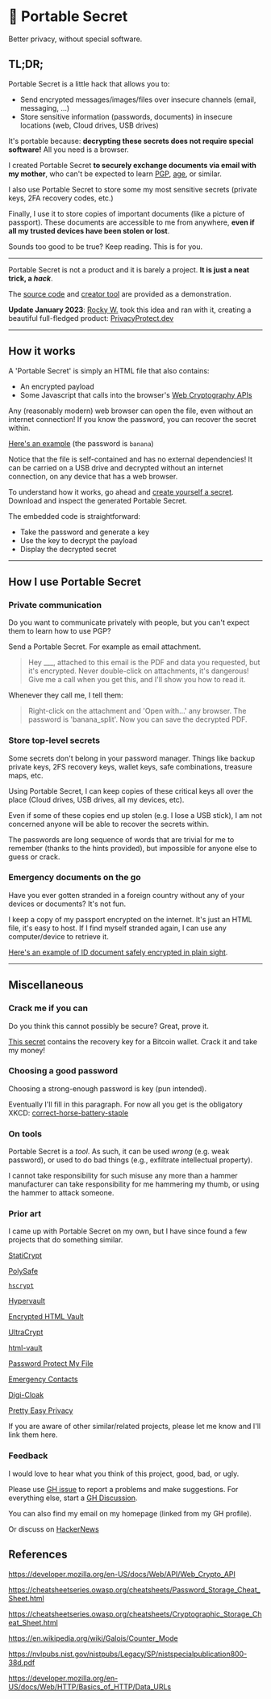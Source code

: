 # 🔐 Portable Secret

Better privacy, without special software.

## TL;DR;

Portable Secret is a little hack that allows you to:

 - Send encrypted messages/images/files over insecure channels (email, messaging, ...)
 - Store sensitive information (passwords, documents) in insecure locations (web, Cloud drives, USB drives)

It's portable because: **decrypting these secrets does not require special software!**
All you need is a browser.

I created Portable Secret **to securely exchange documents via email with my mother**, who can't be expected to learn [PGP](https://en.wikipedia.org/wiki/Pretty_Good_Privacy), [age](https://github.com/FiloSottile/age), or similar.

I also use Portable Secret to store some my most sensitive secrets (private keys, 2FA recovery codes, etc.)

Finally, I use it to store copies of important documents (like a picture of passport). These documents are accessible to me from anywhere, **even if all my trusted devices have been stolen or lost**.

Sounds too good to be true? Keep reading. This is for you.

---

Portable Secret is not a product and it is barely a project.
**It is just a neat trick, a *hack***.

The [source code](https://github.com/mprimi/portable-secret) and [creator tool](https://mprimi.github.io/portable-secret/creator/) are provided as a demonstration.

**Update January 2023**: [Rocky W.](https://www.rocky.dev/) took this idea and ran with it, creating a beautiful full-fledged product: [PrivacyProtect.dev](https://www.privacyprotect.dev/)

---

## How it works

A 'Portable Secret' is simply an HTML file that also contains:
 - An encrypted payload
 - Some Javascript that calls into the browser's [Web Cryptography APIs](https://developer.mozilla.org/en-US/docs/Web/API/Web_Crypto_API)

Any (reasonably modern) web browser can open the file, even without an internet connection!
If you know the password, you can recover the secret within.

[Here's an example](https://mprimi.github.io/portable-secret/examples/example-message.html) (the password is `banana`)

Notice that the file is self-contained and has no external dependencies!
It can be carried on a USB drive and decrypted without an internet connection, on any device that has a web browser.

To understand how it works, go ahead and [create yourself a secret](https://mprimi.github.io/portable-secret/creator/). Download and inspect the generated Portable Secret.

The embedded code is straightforward:
 - Take the password and generate a key
 - Use the key to decrypt the payload
 - Display the decrypted secret

---

## How I use Portable Secret

### Private communication

Do you want to communicate privately with people, but you can't expect them to learn how to use PGP?

Send a Portable Secret. For example as email attachment.

 > Hey ___, attached to this email is the PDF and data you requested, but it's encrypted. Never double-click on attachments, it's dangerous! Give me a call when you get this, and I'll show you how to read it.

Whenever they call me, I tell them:
 > Right-click on the attachment and 'Open with...' any browser.
 > The password is 'banana_split'.
 > Now you can save the decrypted PDF.

### Store top-level secrets

Some secrets don't belong in your password manager. Things like backup private keys, 2FS recovery keys, wallet keys, safe combinations, treasure maps, etc.

Using Portable Secret, I can keep copies of these critical keys all over the place (Cloud drives, USB drives, all my devices, etc).

Even if some of these copies end up stolen (e.g. I lose a USB stick), I am not concerned anyone will be able to recover the secrets within.

The passwords are long sequence of words that are trivial for me to remember (thanks to the hints provided), but impossible for anyone else to guess or crack.

### Emergency documents on the go

Have you ever gotten stranded in a foreign country without any of your devices or documents? It's not fun.

I keep a copy of my passport encrypted on the internet. It's just an HTML file, it's easy to host. If I find myself stranded again, I can use any computer/device to retrieve it.

[Here's an example of ID document safely encrypted in plain sight](https://mprimi.github.io/portable-secret/examples/example-image.html).

---

## Miscellaneous

### Crack me if you can

Do you think this cannot possibly be secure? Great, prove it.

[This secret](https://mprimi.github.io/portable-secret/examples/bounty.html) contains the recovery key for a Bitcoin wallet. Crack it and take my money!

### Choosing a good password

Choosing a strong-enough password is key (pun intended).

Eventually I'll fill in this paragraph. For now all you get is the obligatory XKCD: [correct-horse-battery-staple](https://xkcd.com/936/)

### On tools

Portable Secret is a *tool*. As such, it can be used *wrong* (e.g. weak password), or used to do bad things (e.g., exfiltrate intellectual property).

I cannot take responsibility for such misuse any more than a hammer manufacturer can take responsibility for me hammering my thumb, or using the hammer to attack someone.

### Prior art

I came up with Portable Secret on my own, but I have since found a few projects that do something similar.

[StatiCrypt](https://github.com/robinmoisson/staticrypt)

[PolySafe](https://github.com/fmeum/polysafe)

[`hscrypt`](https://smondet.gitlab.io/hscrypt/)

[Hypervault](http://hypervault.github.io)

[Encrypted HTML Vault](https://github.com/ccorcos/encrypted-html-vault)

[UltraCrypt](https://9p4.github.io/hackna/)

[html-vault](https://github.com/dividuum/html-vault)

[Password Protect My File](https://github.com/louissobel/ppmf)

[Emergency Contacts](https://github.com/jwillmer/emergency-contacts)

[Digi-Cloak](https://github.com/kaushalmeena/digi-cloak)

[Pretty Easy Privacy](https://prettyeasyprivacy.xyz/)

If you are aware of other similar/related projects, please let me know and I'll link them here.

### Feedback

I would love to hear what you think of this project, good, bad, or ugly.

Please use [GH issue](https://github.com/mprimi/portable-secret/issues) to report a problems and make suggestions. For everything else, start a [GH Discussion](https://github.com/mprimi/portable-secret/discussions).

You can also find my email on my homepage (linked from my GH profile).

Or discuss on [HackerNews](https://news.ycombinator.com/item?id=34083366)

## References

https://developer.mozilla.org/en-US/docs/Web/API/Web_Crypto_API

https://cheatsheetseries.owasp.org/cheatsheets/Password_Storage_Cheat_Sheet.html

https://cheatsheetseries.owasp.org/cheatsheets/Cryptographic_Storage_Cheat_Sheet.html

https://en.wikipedia.org/wiki/Galois/Counter_Mode

https://nvlpubs.nist.gov/nistpubs/Legacy/SP/nistspecialpublication800-38d.pdf

https://developer.mozilla.org/en-US/docs/Web/HTTP/Basics_of_HTTP/Data_URLs
